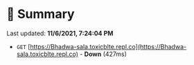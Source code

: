 # 📖 Summary
Last updated: **11/6/2021, 7:24:04 PM**

- `GET` [https://Bhadwa-sala.toxicblte.repl.co](https://Bhadwa-sala.toxicblte.repl.co) - **Down** (427ms)
